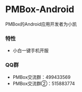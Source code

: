 # PMBox-Android
PMBox的Android应用开发者为小凯
### 特性
* 小白一键手机开服
### QQ群
* PMBox交流群：499433569
* PMBox交流群②：515883774
